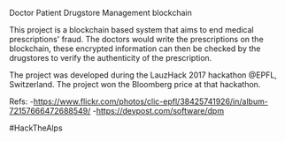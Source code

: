 
Doctor Patient Drugstore Management blockchain

This project is a blockchain based system that aims to end medical prescriptions' fraud.
The doctors would write the prescriptions on the blockchain, these encrypted information can then be checked by the drugstores to verify the authenticity of the prescription.

The project was developed during the LauzHack 2017 hackathon @EPFL, Switzerland.
The project won the Bloomberg price at that hackathon.

Refs: 
-https://www.flickr.com/photos/clic-epfl/38425741926/in/album-72157666472688549/
-https://devpost.com/software/dpm

#HackTheAlps
      
    
